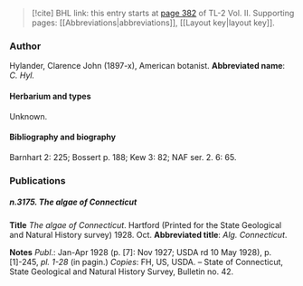 > [!cite] BHL link: this entry starts at [page 382](https://www.biodiversitylibrary.org/page/33068624) of TL-2 Vol. II.
> Supporting pages: [[Abbreviations|abbreviations]], [[Layout key|layout key]].

### Author

Hylander, Clarence John (1897-x), American botanist. 
**Abbreviated name**: *C. Hyl.*

#### Herbarium and types

Unknown.

#### Bibliography and biography

Barnhart 2: 225; Bossert p. 188; Kew 3: 82; NAF ser. 2. 6: 65.

### Publications

##### n.3175. The algae of Connecticut

**Title**
*The algae of Connecticut*. Hartford (Printed for the State Geological and Natural History survey) 1928. Oct.
**Abbreviated title**: *Alg. Connecticut*.

**Notes**
*Publ*.: Jan-Apr 1928 (p. \[7\]: Nov 1927; USDA rd 10 May 1928), p. \[1\]-245, *pl. 1-28* (in pagin.) *Copies*: FH, US, USDA. – State of Connecticut, State Geological and Natural History Survey, Bulletin no. 42.

